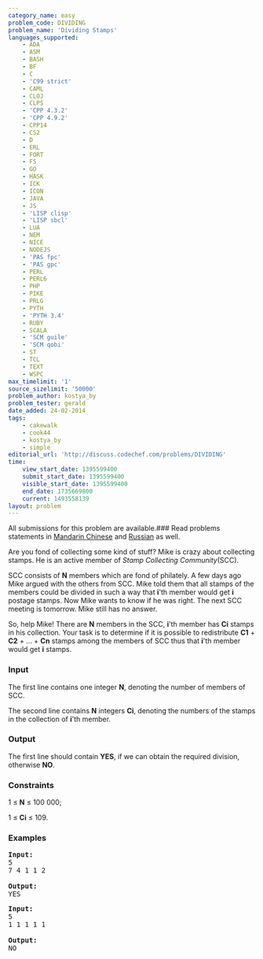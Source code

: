 ```yaml
---
category_name: easy
problem_code: DIVIDING
problem_name: 'Dividing Stamps'
languages_supported:
    - ADA
    - ASM
    - BASH
    - BF
    - C
    - 'C99 strict'
    - CAML
    - CLOJ
    - CLPS
    - 'CPP 4.3.2'
    - 'CPP 4.9.2'
    - CPP14
    - CS2
    - D
    - ERL
    - FORT
    - FS
    - GO
    - HASK
    - ICK
    - ICON
    - JAVA
    - JS
    - 'LISP clisp'
    - 'LISP sbcl'
    - LUA
    - NEM
    - NICE
    - NODEJS
    - 'PAS fpc'
    - 'PAS gpc'
    - PERL
    - PERL6
    - PHP
    - PIKE
    - PRLG
    - PYTH
    - 'PYTH 3.4'
    - RUBY
    - SCALA
    - 'SCM guile'
    - 'SCM qobi'
    - ST
    - TCL
    - TEXT
    - WSPC
max_timelimit: '1'
source_sizelimit: '50000'
problem_author: kostya_by
problem_tester: gerald
date_added: 24-02-2014
tags:
    - cakewalk
    - cook44
    - kostya_by
    - simple
editorial_url: 'http://discuss.codechef.com/problems/DIVIDING'
time:
    view_start_date: 1395599400
    submit_start_date: 1395599400
    visible_start_date: 1395599400
    end_date: 1735669800
    current: 1493558139
layout: problem
---
```

All submissions for this problem are available.###  Read problems statements in [Mandarin Chinese](http://www.codechef.com/download/translated/DIVIDING/mandarin/DIVIDING.pdf) and [Russian](http://www.codechef.com/download/translated/DIVIDING/russian/DIVIDING.pdf) as well.

Are you fond of collecting some kind of stuff? Mike is crazy about collecting stamps. He is an active member of *Stamp Collecting Сommunity*(SCC).

SCC consists of **N** members which are fond of philately. A few days ago Mike argued with the others from SCC. Mike told them that all stamps of the members could be divided in such a way that **i**'th member would get **i** postage stamps. Now Mike wants to know if he was right. The next SCC meeting is tomorrow. Mike still has no answer.

So, help Mike! There are **N** members in the SCC, **i**'th member has **Ci** stamps in his collection. Your task is to determine if it is possible to redistribute **C1** + **C2** + ... + **Cn** stamps among the members of SCC thus that **i**'th member would get **i** stamps.

### Input

The first line contains one integer **N**, denoting the number of members of SCC.

The second line contains **N** integers **Ci**, denoting the numbers of the stamps in the collection of **i**'th member.

### Output

The first line should contain **YES**, if we can obtain the required division, otherwise **NO**.

### Constraints

1 ≤ **N** ≤ 100 000;

1 ≤ **Ci** ≤ 109.

### Examples

<pre><b>Input:</b>
5
7 4 1 1 2

<b>Output:</b>
YES
</pre>
<pre><b>Input:</b>
5
1 1 1 1 1

<b>Output:</b>
NO
</pre>